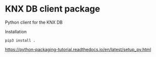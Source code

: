 # KNX DB client package

Python client for the KNX DB

Installation

```
pip3 install .
```

https://python-packaging-tutorial.readthedocs.io/en/latest/setup_py.html
